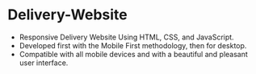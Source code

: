 # Delivery-Website

- Responsive Delivery Website Using HTML, CSS, and JavaScript.
- Developed first with the Mobile First methodology, then for desktop.
- Compatible with all mobile devices and with a beautiful and pleasant user interface.
